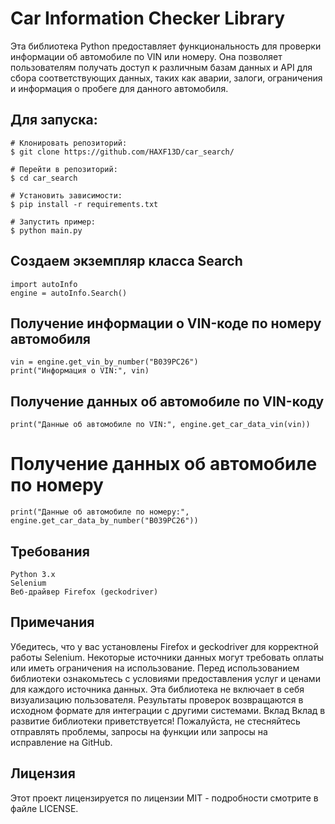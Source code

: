 # Car Information Checker Library

Эта библиотека Python предоставляет функциональность для проверки информации об автомобиле по VIN или номеру. Она позволяет пользователям получать доступ к различным базам данных и API для сбора соответствующих данных, таких как аварии, залоги, ограничения и информация о пробеге для данного автомобиля.


## Для запуска:


```
# Клонировать репозиторий:
$ git clone https://github.com/HAXF13D/car_search/

# Перейти в репозиторий:
$ cd car_search

# Установить зависимости:
$ pip install -r requirements.txt

# Запустить пример:
$ python main.py
```



## Создаем экземпляр класса Search
```
import autoInfo
engine = autoInfo.Search()
```

## Получение информации о VIN-коде по номеру автомобиля
```
vin = engine.get_vin_by_number("В039РС26")
print("Информация о VIN:", vin)
```

## Получение данных об автомобиле по VIN-коду
```
print("Данные об автомобиле по VIN:", engine.get_car_data_vin(vin))
```

# Получение данных об автомобиле по номеру
```
print("Данные об автомобиле по номеру:", engine.get_car_data_by_number("В039РС26"))
```

## Требования
```
Python 3.x
Selenium
Веб-драйвер Firefox (geckodriver)
```


## Примечания
Убедитесь, что у вас установлены Firefox и geckodriver для корректной работы Selenium.
Некоторые источники данных могут требовать оплаты или иметь ограничения на использование. Перед использованием библиотеки ознакомьтесь с условиями предоставления услуг и ценами для каждого источника данных.
Эта библиотека не включает в себя визуализацию пользователя. Результаты проверок возвращаются в исходном формате для интеграции с другими системами.
Вклад
Вклад в развитие библиотеки приветствуется! Пожалуйста, не стесняйтесь отправлять проблемы, запросы на функции или запросы на исправление на GitHub.

## Лицензия
Этот проект лицензируется по лицензии MIT - подробности смотрите в файле LICENSE.

